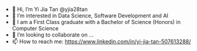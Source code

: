 - 👋 Hi, I’m Yi Jia Tan @yjia28tan
- 👀 I’m interested in Data Science, Software Development and AI
- 🌱 I am a First Class graduate with a Bachelor of Science (Honors) in Computer Science 
- 💞️ I’m looking to collaborate on ...
- 📫 How to reach me: https://www.linkedin.com/in/yi-jia-tan-507613288/

<!---
yjia28tan/yjia28tan is a ✨ special ✨ repository because its `README.md` (this file) appears on your GitHub profile.
You can click the Preview link to take a look at your changes.
--->
